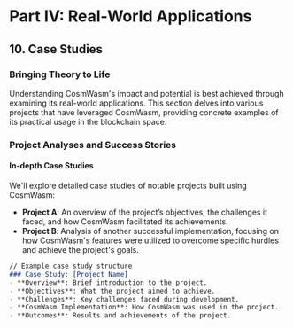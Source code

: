 # Part IV: Real-World Applications

## 10. Case Studies

### Bringing Theory to Life

Understanding CosmWasm's impact and potential is best achieved through examining its real-world applications. This section delves into various projects that have leveraged CosmWasm, providing concrete examples of its practical usage in the blockchain space.

### Project Analyses and Success Stories

#### In-depth Case Studies

We'll explore detailed case studies of notable projects built using CosmWasm:

- **Project A**: An overview of the project’s objectives, the challenges it faced, and how CosmWasm facilitated its achievements. 
- **Project B**: Analysis of another successful implementation, focusing on how CosmWasm's features were utilized to overcome specific hurdles and achieve the project's goals.

```markdown
// Example case study structure
### Case Study: [Project Name]
- **Overview**: Brief introduction to the project.
- **Objectives**: What the project aimed to achieve.
- **Challenges**: Key challenges faced during development.
- **CosmWasm Implementation**: How CosmWasm was used in the project.
- **Outcomes**: Results and achievements of the project.
